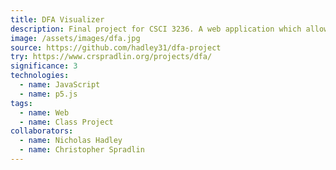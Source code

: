 ```yaml
---
title: DFA Visualizer
description: Final project for CSCI 3236. A web application which allows you to create visualizations of Deterministic Finite Automata.
image: /assets/images/dfa.jpg
source: https://github.com/hadley31/dfa-project
try: https://www.crspradlin.org/projects/dfa/
significance: 3
technologies:
  - name: JavaScript
  - name: p5.js
tags:
  - name: Web
  - name: Class Project
collaborators:
  - name: Nicholas Hadley
  - name: Christopher Spradlin
---
```

